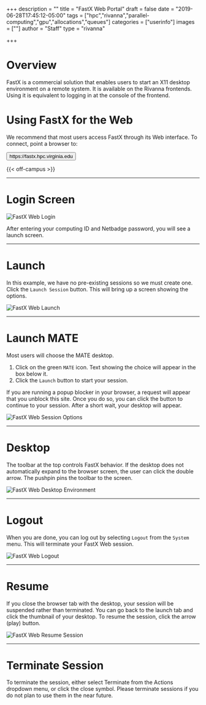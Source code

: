 +++
description = ""
title = "FastX Web Portal"
draft = false
date = "2019-06-28T17:45:12-05:00"
tags = ["hpc","rivanna","parallel-computing","gpu","allocations","queues"]
categories = ["userinfo"]
images = [""]
author = "Staff" 
type = "rivanna"

+++

# Overview
FastX is a commercial solution that enables users to start an X11 desktop environment on a remote system. It is available on the Rivanna frontends. Using it is equivalent to logging in at the console of the frontend.

# Using FastX for the Web
We recommend that most users access FastX through its Web interface. To connect, point a browser to:

[<button class="btn btn-success">https://fastx.hpc.virginia.edu</button>](https://fastx.hpc.virginia.edu)

{{< off-campus >}}

---

# Login Screen

<img src="/images/rivanna/fastxweb-login.png" alt="FastX Web Login" class="project-inset" style="float:center;max-width:100%;" />

After entering your computing ID and Netbadge password, you will see a launch screen.

---
# Launch
In this example, we have no pre-existing sessions so we must create one. Click the `Launch Session` button. This will bring up a screen showing the options.

<img src="/images/rivanna/fastxweb-launch.png" alt="FastX Web Launch" class="project-inset" style="float:center;max-width:100%;" />

---
# Launch MATE
Most users will choose the MATE desktop. 

1. Click on the green `MATE` icon. Text showing the choice will appear in the box below it.
2. Click the `Launch` button to start your session. 

If you are running a popup blocker in your browser, a request will appear that you unblock this site. Once you do so, you can click the button to continue to your session. After a short wait, your desktop will appear.

<img src="/images/rivanna/fastxweb-session-opts.png" alt="FastX Web Session Options" class="project-inset" style="float:center;max-width:100%;" />

---
# Desktop
The toolbar at the top controls FastX behavior. If the desktop does not automatically expand to the browser screen, the user can click the double arrow. The pushpin pins the toolbar to the screen.

<img src="/images/rivanna/fastxweb-desktop.png" alt="FastX Web Desktop Environment" class="project-inset" style="float:center;max-width:100%;" />

- - -
# Logout
When you are done, you can log out by selecting `Logout` from the `System` menu. This will terminate your FastX Web session.

<img src="/images/rivanna/fastxweb-logout.png" alt="FastX Web Logout" class="project-inset" style="float:center;max-width:100%;" />

- - -
# Resume
If you close the browser tab with the desktop, your session will be suspended rather than terminated. You can go back to the launch tab and click the thumbnail of your desktop. To resume the session, click the arrow (play) button.

<img src="/images/rivanna/fastxweb-resume.png" alt="FastX Web Resume Session" class="project-inset" style="float:center;max-width:100%;" />

- - -
# Terminate Session
To terminate the session, either select Terminate from the Actions dropdown menu, or click the close symbol. Please terminate sessions if you do not plan to use them in the near future.
